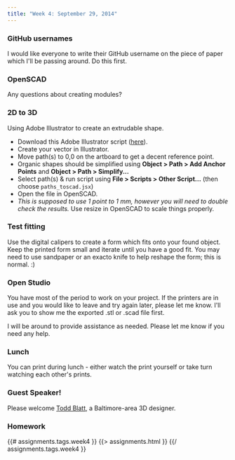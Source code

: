 ```yaml
---
title: "Week 4: September 29, 2014"
---
```


### GitHub usernames

I would like everyone to write their GitHub username on the piece of paper which I'll be passing around. Do this first.

### OpenSCAD

Any questions about creating modules?

### 2D to 3D

Using Adobe Illustrator to create an extrudable shape.

* Download this Adobe Illustrator script ([here](https://raw.githubusercontent.com/jk-keller/Adobe-Scripts/master/paths_to_scad.jsx)).
* Create your vector in Illustrator.
* Move path(s) to 0,0 on the artboard to get a decent reference point.
* Organic shapes should be simplified using **Object &gt; Path &gt; Add Anchor Points** and **Object &gt; Path &gt; Simplify...**
* Select path(s) &amp; run script using **File &gt; Scripts &gt; Other Script...** (then choose `paths_toscad.jsx`)
* Open the file in OpenSCAD.
* *This is supposed to use 1 point to 1 mm, however you will need to double check the results.* Use resize in OpenSCAD to scale things properly.

### Test fitting

Use the digital calipers to create a form which fits onto your found object. Keep the printed form small and iterate until you have a good fit. You may need to use sandpaper or an exacto knife to help reshape the form; this is normal. :)

### Open Studio

You have most of the period to work on your project. If the printers are in use and you would like to leave and try again later, please let me know. I'll ask you to show me the exported .stl or .scad file first.

I will be around to provide assistance as needed. Please let me know if you need any help.

### Lunch

You can print during lunch - either watch the print yourself or take turn watching each other's prints.

### Guest Speaker!

Please welcome [Todd Blatt](http://www.custom3dstuff.com/), a Baltimore-area 3D designer.

### Homework

{{# assignments.tags.week4 }}
{{> assignments.html }}
{{/ assignments.tags.week4 }}
